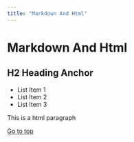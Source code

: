 ```yaml
---
title: "Markdown And Html"
---
```


# Markdown And Html

## <a id="heading-2">H2 Heading Anchor</a>

- List Item 1
- List Item 2
- List Item 3

<p>This is a html paragraph</p>


<a href="#heading-2">Go to top</a>